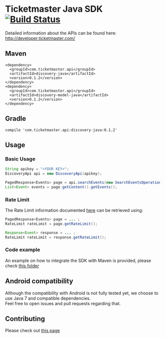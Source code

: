 # Ticketmaster Java SDK [![Build Status](https://travis-ci.org/ticketmaster-api/sdk-java.svg?branch=master)](https://travis-ci.org/ticketmaster-api/sdk-java)

Detailed information about the APIs can be found here:  
http://developer.ticketmaster.com/

## Maven

```
<dependency>
  <groupId>com.ticketmaster.api</groupId>
  <artifactId>discovery-java</artifactId>
  <version>0.1.2</version>
</dependency>
<dependency>
  <groupId>com.ticketmaster.api</groupId>
  <artifactId>discovery-model-java</artifactId>
  <version>0.1.2</version>
</dependency>
```

## Gradle

```
compile 'com.ticketmaster.api:discovery-java:0.1.2'
```

## Usage
### Basic Usage

```java
String apikey = "<YOUR KEY>";
DiscoveryApi api = new DiscoveryApi(apikey);

PagedResponse<Events> page = api.searchEvents(new SearchEventsOperation().keyword("<SEARCH TERM>"));
List<Event> events = page.getContent().getEvents();
```

### Rate Limit

The Rate Limit information documented [here](http://developer.ticketmaster.com/products-and-docs/apis/getting-started/) can be retrieved using:
```java
PagedResponse<Events> page = ... ;
RateLimit rateLimit = page.getRateLimit();

Response<Event> response = ... ;
RateLimit rateLimit = response.getRateLimit();
```

### Code example

An example on how to integrate the SDK with Maven is provided, please check [this folder](maven-example/)

## Android compatibility
 
Although the compatibility with Android is not fully tested yet, we choose to use Java 7 and compatible dependencies.     
Feel free to open issues and pull requests regarding that.

## Contributing

Please check out [this page](CONTRIBUTING.md)
